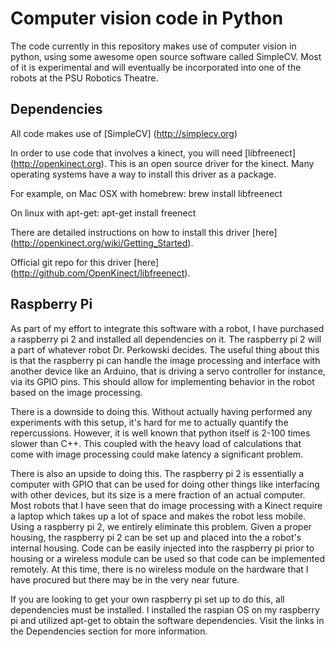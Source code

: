 # Computer vision code in Python

The code currently in this repository makes use of computer vision in python, using some awesome open source software called SimpleCV.
Most of it is experimental and will eventually be incorporated into one of the robots at the PSU Robotics Theatre.

## Dependencies

All code makes use of [SimpleCV] (http://simplecv.org)

In order to use code that involves a kinect, you will need [libfreenect] (http://openkinect.org). This is an open source driver for the kinect. Many operating systems have a way to install this driver as a package.

For example, on Mac OSX with homebrew:
    brew install libfreenect

On linux with apt-get:
   apt-get install freenect

There are detailed instructions on how to install this driver [here] (http://openkinect.org/wiki/Getting_Started).

Official git repo for this driver [here] (http://github.com/OpenKinect/libfreenect).

## Raspberry Pi

As part of my effort to integrate this software with a robot, I have purchased a raspberry pi 2 and installed all dependencies on it. The raspberry pi 2 will a part of whatever robot Dr. Perkowski decides. The useful thing about this is that the raspberry pi can handle the image processing and interface with another device like an Arduino, that is driving a servo controller for instance, via its GPIO pins. This should allow for implementing behavior in the robot based on the image processing.

There is a downside to doing this. Without actually having performed any experiments with this setup, it's hard for me to actually quantify the repercussions. However, it is well known that python itself is 2-100 times slower than C++. This coupled with the heavy load of calculations that come with image processing could make latency a significant problem.

There is also an upside to doing this. The raspberry pi 2 is essentially a computer with GPIO that can be used for doing other things like interfacing with other devices, but its size is a mere fraction of an actual computer. Most robots that I have seen that do image processing with a Kinect require a laptop which takes up a lot of space and makes the robot less mobile. Using a raspberry pi 2, we entirely eliminate this problem. Given a proper housing, the raspberry pi 2 can be set up and placed into the a robot's internal housing. Code can be easily injected into the raspberry pi prior to housing or a wireless module can be used so that code can be implemented remotely. At this time, there is no wireless module on the hardware that I have procured but there may be in the very near future.

If you are looking to get your own raspberry pi set up to do this, all dependencies must be installed. I installed the raspian OS on my raspberry pi and utilized apt-get to obtain the software dependencies. Visit the links in the Dependencies section for more information.

